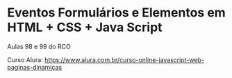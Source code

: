 # Eventos Formulários e Elementos em HTML + CSS + Java Script

Aulas 98 e 99 do RCO

Curso Alura: https://www.alura.com.br/curso-online-javascript-web-paginas-dinamicas
